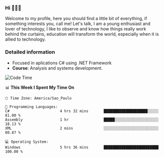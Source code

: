 


### Hi 🙋🏽‍♂️

Welcome to my profile, here you should find a little bit of everything, if something interests you, call me! Let's talk,
I am a young enthusiast and lover of technology, I like to observe and know how things really work behind the curtains, 
education will transform the world, especially when it is allied to technology.

### Detailed information
* Focused in aplications C# using .NET Framework
* **Course**: Analysis and systems development.

<!--START_SECTION:waka-->
![Code Time](http://img.shields.io/badge/Code%20Time-324%20hrs%2014%20mins-blue)

📊 **This Week I Spent My Time On** 

```text
🕑︎ Time Zone: America/Sao_Paulo

💬 Programming Languages: 
C#                       4 hrs 32 mins       ████████████████████░░░░░   81.00 % 
Assembly                 1 hr                █████░░░░░░░░░░░░░░░░░░░░   18.13 % 
XML                      2 mins              ░░░░░░░░░░░░░░░░░░░░░░░░░   00.87 % 

💻 Operating System: 
Windows                  5 hrs 36 mins       █████████████████████████   100.00 % 
```


<!--END_SECTION:waka-->


